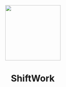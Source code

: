 <p align="center"><img src="https://github.com/alsciaukat/ShiftWork/assets/48110504/bb4b6061-26f9-4126-9210-bce8f17d585f" height="173"/></p>
<h1 align="center">ShiftWork</h1>


